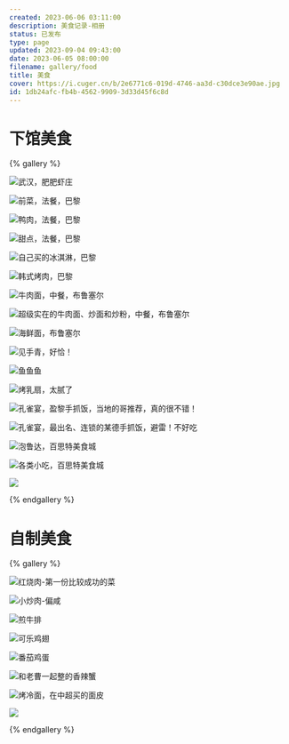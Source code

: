 ```yaml
---
created: 2023-06-06 03:11:00
description: 美食记录-相册
status: 已发布
type: page
updated: 2023-09-04 09:43:00
date: 2023-06-05 08:00:00
filename: gallery/food
title: 美食
cover: https://i.cuger.cn/b/2e6771c6-019d-4746-aa3d-c30dce3e90ae.jpg
id: 1db24afc-fb4b-4562-9909-3d33d45f6c8d
---
```


# 下馆美食

{% gallery %}

![武汉，肥肥虾庄](https://i.cuger.cn/b/c809e662-4532-4437-808e-f14aa51f011a.jpg)

![前菜，法餐，巴黎](https://i.cuger.cn/b/d7890073-c67d-4dc4-8318-458a28ff8bbe.jpg)

![鸭肉，法餐，巴黎](https://i.cuger.cn/b/de32fec5-f1d9-4898-9a6b-acc4f2ceb4d0.jpg)

![甜点，法餐，巴黎](https://i.cuger.cn/b/5277ee4a-5f8d-4a17-9044-1ad4b470a9da.jpg)

![自己买的冰淇淋，巴黎](https://i.cuger.cn/b/339526f5-a864-4b2f-bb20-1ac4c455ddec.jpg)

![韩式烤肉，巴黎](https://i.cuger.cn/b/f5b60be4-f520-431f-8c6a-66ed791e2971.jpg)

![牛肉面，中餐，布鲁塞尔](https://i.cuger.cn/b/d9df612d-bc2b-46fc-95fd-dce470ebb47d.jpg)

![超级实在的牛肉面、炒面和炒粉，中餐，布鲁塞尔](https://i.cuger.cn/b/8d2ee647-dff0-4dfe-b84b-dd1b32b67c07.jpg)

![海鲜面，布鲁塞尔](https://i.cuger.cn/b/2c2f7a57-4266-4f4b-9b26-5fa3cb849cce.jpg)

![见手青，好恰！](https://i.cuger.cn/b/4e41234c-6bd1-4c3a-bd39-807b5c7f4ef0.jpg)

![鱼鱼鱼](https://i.cuger.cn/b/25dabeb5-e6a2-4968-aade-2cac082c6f7c.jpg)

![烤乳扇，太腻了](https://i.cuger.cn/b/437c0602-8fae-4d81-9a60-b4d41cd98260.jpg)

![孔雀宴，盈黎手抓饭，当地的哥推荐，真的很不错！](https://i.cuger.cn/b/b4d0a551-bd4d-4fd9-a080-6454a91709c4.jpg)

![孔雀宴，最出名、连锁的某德手抓饭，避雷！不好吃](https://i.cuger.cn/b/4a14137b-73e2-48d0-8e40-be14d398b1b6.jpg)

![泡鲁达，百思特美食城](https://i.cuger.cn/b/a37f0c18-c833-4a21-97c0-d9a11dc50e38.jpg)

![各类小吃，百思特美食城](https://i.cuger.cn/b/7260a482-d68b-4c44-8d4a-262a46c410d2.jpg)

![](https://i.cuger.cn/b/70a4e4f8-8686-4571-9654-e9c4813605f2.jpg)

{% endgallery %}

# 自制美食

{% gallery %}

![红烧肉-第一份比较成功的菜](https://i.cuger.cn/b/a9f4bc80-8d39-4944-bffa-136e56f3f101.jpg)

![小炒肉-偏咸](https://i.cuger.cn/b/7645e0d5-bd6b-4b14-ae47-dde5bda1557a.jpg)

![煎牛排](https://i.cuger.cn/b/e2c871f9-dd3e-4829-864b-1c0add7050bf.jpg)

![可乐鸡翅](https://i.cuger.cn/b/9ce17bc0-0f92-4409-b6af-de11399f6940.jpg)

![番茄鸡蛋](https://i.cuger.cn/b/dbc31f95-a582-46e8-b353-79e93295c12f.jpg)

![和老曹一起整的香辣蟹](https://i.cuger.cn/b/6a795b1c-ecc9-4232-aff6-ea79f4866937.jpg)

![烤冷面，在中超买的面皮](https://i.cuger.cn/b/0d80c3f6-ef36-4bb3-a88a-42a6e0b87537.jpg)

![](https://i.cuger.cn/b/9f7df476-e598-435a-9c30-b096f2898e37.jpg)

{% endgallery %}
